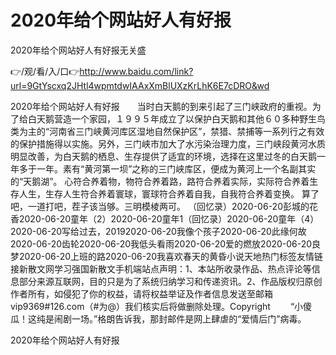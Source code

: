 # 2020年给个网站好人有好报
2020年给个网站好人有好报无关盛

👉/观/看/入/口👉http://www.baidu.com/link?url=9GtYscxq2JHtl4wpmtdwIAAxXmBlUXzKrLhK6E7cDRO&wd

2020年给个网站好人有好报　　当时白天鹅的到来引起了三门峡政府的重视。为了给白天鹅营造一个家园，１９９５年成立了以保护白天鹅和其他６０多种野生鸟类为主的“河南省三门峡黄河库区湿地自然保护区”，禁猎、禁捕等一系列行之有效的保护措施得以实施。另外，三门峡市加大了水污染治理力度，三门峡段黄河水质明显改善，为白天鹅的栖息、生存提供了适宜的环境，选择在这里过冬的白天鹅一年多于一年。素有“黄河第一坝”之称的三门峡库区，便成为黄河上一个名副其实的“天鹅湖”。
	心符合养着物，物符合养着路，路符合养着实际，实际符合养着生存人生，生存人生符合养着寰球，寰球符合养着自我，自我符合养着变换。
算了吧，一道打吧，茬子该当够。三明模棱两可。
（回忆录）2020-06-20彭城的花香2020-06-20童年（2）2020-06-20童年1（回忆录）2020-06-20童年（4）2020-06-20写给过去，20192020-06-20我像个孩子2020-06-20此缘何故2020-06-20齿轮2020-06-20我低头看雨2020-06-20爱的燃放2020-06-20良梦2020-06-20上班的路2020-06-20我喜欢春天的黄昏小说天地热门标签友情链接新散文网学习强国新散文手机端站点声明：1、本站所收录作品、热点评论等信息部分来源互联网，目的只是为了系统归纳学习和传递资讯。2、作品版权归原创作者所有，如侵犯了你的权益，请将权益举证及作者信息发送至邮箱vip9369#126.com（#为@）我们核实后将做删除处理。Copyright
　　“小傻瓜！这纯是闹剧一场。”格朗告诉我，那封邮件是网上肆虐的“爱情后门”病毒。

2020年给个网站好人有好报
